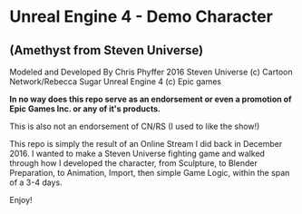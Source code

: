 Unreal Engine 4 - Demo Character
=================================
(Amethyst from Steven Universe)
--------------------------------

Modeled and Developed By Chris Phyffer 2016
Steven Universe (c) Cartoon Network/Rebecca Sugar
Unreal Engine 4 (c) Epic games

**In no way does this repo serve as an endorsement or even a promotion of Epic Games Inc. or any of it's products.**

This is also not an endorsement of CN/RS (I used to like the show!)

This repo is simply the result of an Online Stream I did back in December 2016. I wanted to make a Steven Universe fighting game and walked through how I developed the character, from Sculpture, to Blender Preparation, to Animation, Import, then simple Game Logic, within the span of a 3-4 days.

Enjoy!
